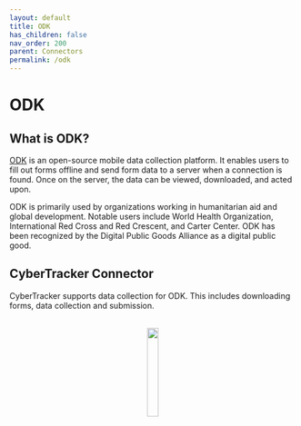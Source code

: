 ```yaml
---
layout: default
title: ODK
has_children: false
nav_order: 200
parent: Connectors
permalink: /odk
---
```


# ODK

## What is ODK?
[ODK](https://getodk.org/) is an open-source mobile data collection platform. It enables users to fill out forms offline and send form data to a server when a connection is found. Once on the server, the data can be viewed, downloaded, and acted upon.

ODK is primarily used by organizations working in humanitarian aid and global development. Notable users include World Health Organization, International Red Cross and Red Crescent, and Carter Center. ODK has been recognized by the Digital Public Goods Alliance as a digital public good.

## CyberTracker Connector
CyberTracker supports data collection for ODK. This includes downloading forms, data collection and submission.

<br/>
<div style="text-align: center;">
    <img src="{{ site.baseurl }}/assets/odk/logo.svg" style="width:20%;"/>
</div>

